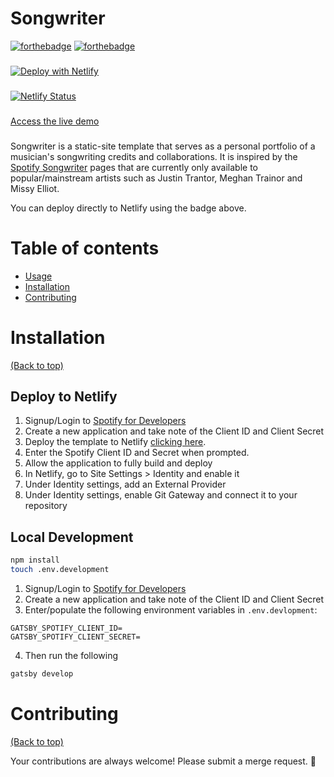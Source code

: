 # Songwriter

[![forthebadge](https://forthebadge.com/images/badges/made-with-javascript.svg)](https://forthebadge.com)
[![forthebadge](http://forthebadge.com/images/badges/built-with-love.svg)](http://forthebadge.com)
###
[![Deploy with Netlify](https://www.netlify.com/img/deploy/button.svg)](https://app.netlify.com/start/deploy?repository=https://gitlab.com/cmacrowther/songwriter)
###
[![Netlify Status](https://api.netlify.com/api/v1/badges/77eb81ae-893c-4808-9efb-80df7d8e87a3/deploy-status)](https://app.netlify.com/sites/songwriter/deploys)

    
###

[Access the live demo](https://songwriter.netlify.app/)

###

Songwriter is a static-site template that serves as a personal portfolio of a musician's songwriting credits and collaborations. It is inspired by the [Spotify Songwriter](https://artists.spotify.com/en/blog/songwriter-pages) pages that are currently only available to popular/mainstream artists such as Justin Trantor, Meghan Trainor and Missy Elliot.

You can deploy directly to Netlify using the badge above.


# Table of contents

- [Usage](#usage)
- [Installation](#installation)
- [Contributing](#contributing)

# Installation

[(Back to top)](#table-of-contents)

## Deploy to Netlify
1. Signup/Login to [Spotify for Developers](https://developer.spotify.com/dashboard)
1. Create a new application and take note of the Client ID and Client Secret
1. Deploy the template to Netlify [clicking here](https://app.netlify.com/start/deploy?repository=https://gitlab.com/cmacrowther/songwriter). 
1. Enter the Spotify Client ID and Secret when prompted.
1. Allow the application to fully build and deploy
1. In Netlify, go to Site Settings > Identity and enable it
1. Under Identity settings, add an External Provider
1. Under Identity settings, enable Git Gateway and connect it to your repository

## Local Development
```sh
npm install
touch .env.development
```
1. Signup/Login to [Spotify for Developers](https://developer.spotify.com/dashboard)
1. Create a new application and take note of the Client ID and Client Secret
1. Enter/populate the following environment variables in `.env.devlopment`:
```
GATSBY_SPOTIFY_CLIENT_ID=
GATSBY_SPOTIFY_CLIENT_SECRET=
```
4. Then run the following
```sh
gatsby develop
```

# Contributing

[(Back to top)](#table-of-contents)

Your contributions are always welcome! Please submit a merge request. :tada:
